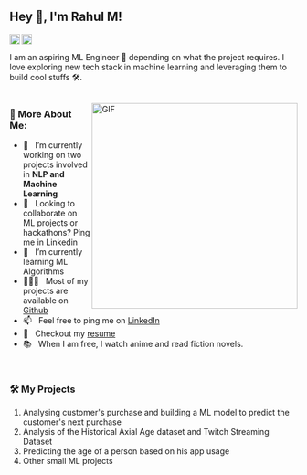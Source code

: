 ## Hey 👋, I'm Rahul M!
<a href='https://www.linkedin.com/in/rahul-m-7bb817178'><img align='left' alt="linkedin" src="https://raw.githubusercontent.com/rahul-jha98/rahul-jha98/561d474902b59c7429ec22bb73e225696c27b202/assets/linkedin.svg" height='18px'/></a>

<a href='https://www.kaggle.com/synchrobeast/'><img alt="kaggle" src="https://raw.githubusercontent.com/rahul-jha98/rahul-jha98/561d474902b59c7429ec22bb73e225696c27b202/assets/kaggle.svg" height='18px'/></a>


I am an aspiring ML Engineer 🤖 depending on what the project requires. I love exploring new tech stack in machine learning and leveraging them to build cool stuffs 🛠️. 
<br/>
<br/>

<img align="right" alt="GIF" src="https://raw.githubusercontent.com/rahul-jha98/rahul-jha98/main/techstack.gif" width="360px"/>
  
### 🧐 More About Me:

- 🔭 &nbsp; I’m currently working on two projects involved in **NLP and Machine Learning**
- 🤝 &nbsp; Looking to collaborate on ML projects or hackathons? Ping me in Linkedin
- 🌱 &nbsp; I’m currently learning ML Algorithms
- 👨🏻‍💻 &nbsp; Most of my projects are available on [Github](https://github.com/RahulM264?tab=repositories)
- 📫 &nbsp; Feel free to ping me on [LinkedIn](https://www.linkedin.com/in/rahul-m-7bb817178/)
- 📝 &nbsp; Checkout my [resume](https://drive.google.com/file/d/1qbTHQYCVGN2brCWTtwLoLB4mji6zE4tu/view?usp=sharing)
- 📚 &nbsp; When I am free, I watch anime and read fiction novels. 


<br>

### 🛠️ My Projects
1. Analysing customer's purchase and building a ML model to predict the customer's next purchase
2. Analysis of the Historical Axial Age dataset and Twitch Streaming Dataset
3. Predicting the age of a person based on his app usage
4. Other small ML projects
